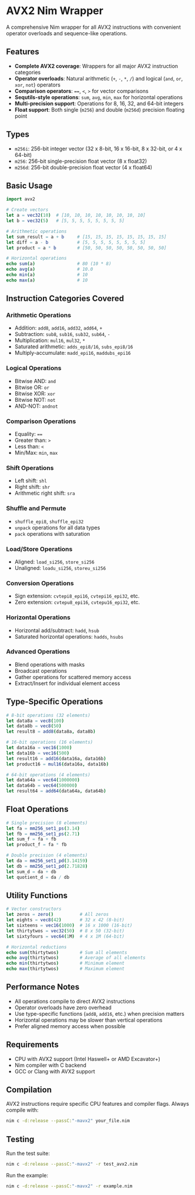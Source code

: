 # AVX2 Nim Wrapper

A comprehensive Nim wrapper for all AVX2 instructions with convenient operator overloads and sequence-like operations.

## Features

- **Complete AVX2 coverage**: Wrappers for all major AVX2 instruction categories
- **Operator overloads**: Natural arithmetic (`+`, `-`, `*`, `/`) and logical (`and`, `or`, `xor`, `not`) operators
- **Comparison operators**: `==`, `<`, `>` for vector comparisons
- **Sequtils-style operations**: `sum`, `avg`, `min`, `max` for horizontal operations
- **Multi-precision support**: Operations for 8, 16, 32, and 64-bit integers
- **Float support**: Both single (`m256`) and double (`m256d`) precision floating point

## Types

- `m256i`: 256-bit integer vector (32 x 8-bit, 16 x 16-bit, 8 x 32-bit, or 4 x 64-bit)
- `m256`: 256-bit single-precision float vector (8 x float32)
- `m256d`: 256-bit double-precision float vector (4 x float64)

## Basic Usage

```nim
import avx2

# Create vectors
let a = vec32(10)  # [10, 10, 10, 10, 10, 10, 10, 10]
let b = vec32(5)   # [5, 5, 5, 5, 5, 5, 5, 5]

# Arithmetic operations
let sum_result = a + b     # [15, 15, 15, 15, 15, 15, 15, 15]
let diff = a - b           # [5, 5, 5, 5, 5, 5, 5, 5]
let product = a * b        # [50, 50, 50, 50, 50, 50, 50, 50]

# Horizontal operations
echo sum(a)                # 80 (10 * 8)
echo avg(a)                # 10.0
echo min(a)                # 10
echo max(a)                # 10
```

## Instruction Categories Covered

### Arithmetic Operations
- Addition: `add8`, `add16`, `add32`, `add64`, `+`
- Subtraction: `sub8`, `sub16`, `sub32`, `sub64`, `-`
- Multiplication: `mul16`, `mul32`, `*`
- Saturated arithmetic: `adds_epi8/16`, `subs_epi8/16`
- Multiply-accumulate: `madd_epi16`, `maddubs_epi16`

### Logical Operations
- Bitwise AND: `and`
- Bitwise OR: `or`
- Bitwise XOR: `xor`
- Bitwise NOT: `not`
- AND-NOT: `andnot`

### Comparison Operations
- Equality: `==`
- Greater than: `>`
- Less than: `<`
- Min/Max: `min`, `max`

### Shift Operations
- Left shift: `shl`
- Right shift: `shr`
- Arithmetic right shift: `sra`

### Shuffle and Permute
- `shuffle_epi8`, `shuffle_epi32`
- `unpack` operations for all data types
- `pack` operations with saturation

### Load/Store Operations
- Aligned: `load_si256`, `store_si256`
- Unaligned: `loadu_si256`, `storeu_si256`

### Conversion Operations
- Sign extension: `cvtepi8_epi16`, `cvtepi16_epi32`, etc.
- Zero extension: `cvtepu8_epi16`, `cvtepu16_epi32`, etc.

### Horizontal Operations
- Horizontal add/subtract: `hadd`, `hsub`
- Saturated horizontal operations: `hadds`, `hsubs`

### Advanced Operations
- Blend operations with masks
- Broadcast operations
- Gather operations for scattered memory access
- Extract/Insert for individual element access

## Type-Specific Operations

```nim
# 8-bit operations (32 elements)
let data8a = vec8(100)
let data8b = vec8(50)
let result8 = add8(data8a, data8b)

# 16-bit operations (16 elements)
let data16a = vec16(1000)
let data16b = vec16(500)
let result16 = add16(data16a, data16b)
let product16 = mul16(data16a, data16b)

# 64-bit operations (4 elements)
let data64a = vec64(1000000)
let data64b = vec64(500000)
let result64 = add64(data64a, data64b)
```

## Float Operations

```nim
# Single precision (8 elements)
let fa = mm256_set1_ps(3.14)
let fb = mm256_set1_ps(2.71)
let sum_f = fa + fb
let product_f = fa * fb

# Double precision (4 elements)
let da = mm256_set1_pd(3.14159)
let db = mm256_set1_pd(2.71828)
let sum_d = da + db
let quotient_d = da / db
```

## Utility Functions

```nim
# Vector constructors
let zeros = zero()          # All zeros
let eights = vec8(42)       # 32 x 42 (8-bit)
let sixteens = vec16(1000)  # 16 x 1000 (16-bit)
let thirtytwos = vec32(50)  # 8 x 50 (32-bit)
let sixtyfours = vec64(1M)  # 4 x 1M (64-bit)

# Horizontal reductions
echo sum(thirtytwos)        # Sum all elements
echo avg(thirtytwos)        # Average of all elements
echo min(thirtytwos)        # Minimum element
echo max(thirtytwos)        # Maximum element
```

## Performance Notes

- All operations compile to direct AVX2 instructions
- Operator overloads have zero overhead
- Use type-specific functions (`add8`, `add16`, etc.) when precision matters
- Horizontal operations may be slower than vertical operations
- Prefer aligned memory access when possible

## Requirements

- CPU with AVX2 support (Intel Haswell+ or AMD Excavator+)
- Nim compiler with C backend
- GCC or Clang with AVX2 support

## Compilation

AVX2 instructions require specific CPU features and compiler flags. Always compile with:

```bash
nim c -d:release --passC:"-mavx2" your_file.nim
```

## Testing

Run the test suite:
```bash
nim c -d:release --passC:"-mavx2" -r test_avx2.nim
```

Run the example:
```bash
nim c -d:release --passC:"-mavx2" -r example.nim
```